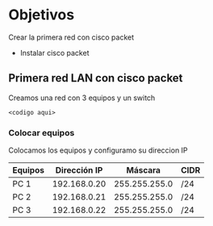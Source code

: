 # Objetivos
Crear la primera red con cisco packet
  - Instalar cisco packet

## Primera red LAN con cisco packet
Creamos una red con 3 equipos y un switch
```
<codigo aqui>
```

### Colocar equipos
Colocamos los equipos y configuramo su direccion IP

| Equipos | Dirección IP | Máscara | CIDR |
| ------- | ------------ | ------- | ---- |
| PC 1    | 192.168.0.20 | 255.255.255.0 | /24 |
| PC 2    | 192.168.0.21 | 255.255.255.0 | /24 |
| PC 3    | 192.168.0.22 | 255.255.255.0 | /24 |